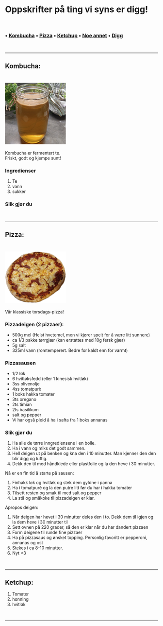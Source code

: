 # Oppskrifter på ting vi syns er digg!

<p align="center">
 <br>
 <h3>
 • <a href="#kombucha">Kombucha</a> • <a href="#pizza">Pizza</a> • <a href="#ketchup">Ketchup</a> • <a href="#">Noe annet</a> • <a href="#">Digg</a>
  </h3>
 <br>
</p>
<hr>


## Kombucha:

<h3>
 <br>
 <img src="images/kombucha-batch1.png" alt="Komucha i glass" width="200">
 <br>
 </h3>
 
 <p>
Kombucha er fermentert te. 
 <br>
Friskt, godt og kjempe sunt!
</p>

### Ingredienser
1. Te
2. vann
3. sukker

### Slik gjør du

<br>
<hr>

## Pizza:

<h3>
 <br>
<img src="images/pizza-no-gb.png" alt="Nydelig pizza" width="200" >
 <br>
</h3>

<p>
Vår klassiske torsdags-pizza!
</p>

### Pizzadeigen (2 pizzaer):
* 500g mel (Helst hvetemel, men vi kjører spelt for å være litt sunnere)
* ca 1/3 pakke tørrgjær (kan erstattes med 10g fersk gjær)
* 5g salt
* 325ml vann (romtemperert. Bedre for kaldt enn for varmt)

### Pizzasausen
* 1/2 løk
* 6 hvitløksfedd (eller 1 kinesisk hvitløk)
* 3ss olivenolje
* 4ss tomatpurè
* 1 boks hakka tomater
* 3ts oregano
* 2ts timian
* 2ts basilikum
* salt og pepper
* Vi har også pleid å ha i safta fra 1 boks annanas


### Slik gjør du
1. Ha alle de tørre inngrediensene i en bolle. 
2. Ha i vann og miks det godt sammen. 
3. Hell deigen ut på benken og kna den i 10 minutter. Man kjenner den den blir digg og luftig. 
4. Dekk den til med håndklede eller plastfolie og la den heve i 30 minutter. 
 
Nå er en fin tid å starte på sausen:
1. Finhakk løk og hvitløk og stek dem gyldne i panna
2. Ha i tomatpurè og la den putre litt før du har i hakka tomater
3. Tilsett resten og smak til med salt og pepper
4. La stå og småkoke til pizzadeigen er klar. 

Apropos deigen:
1. Når deigen har hevet i 30 minutter deles den i to. Dekk dem til igjen og la dem heve i 30 minutter til
2. Sett ovnen på 220 grader, så den er klar når du har dandert pizzaen
3. Form deigene til runde fine pizzaer 
4. Ha på pizzasaus og ønsket topping. Personlig favoritt er pepperoni, annanas og ost 
5. Stekes i ca 8-10 minutter. 
6. Nyt <3

<br>
<hr>


## Ketchup:
1. Tomater
2. honning
3. hvitløk


<br>
<hr>

